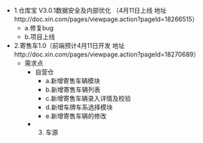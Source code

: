 - 1.仓库宝 V3.0.1数据安全及内部优化 （4月11日上线 地址http://doc.xin.com/pages/viewpage.action?pageId=18266515）
	- a.修复bug
	- b.项目上线
- 2.寄售车1.0（前端预计4月11日开发 地址http://doc.xin.com/pages/viewpage.action?pageId=18270689）
	- 需求点
		- 自营仓
			- a.新增寄售车辆模块
			- b.新增寄售车辆列表
			- c.新增寄售车辆录入详情及校验
			- d.新增车牌车系选择模块
			- e.新增寄售车辆的修改
		- 3. 车源